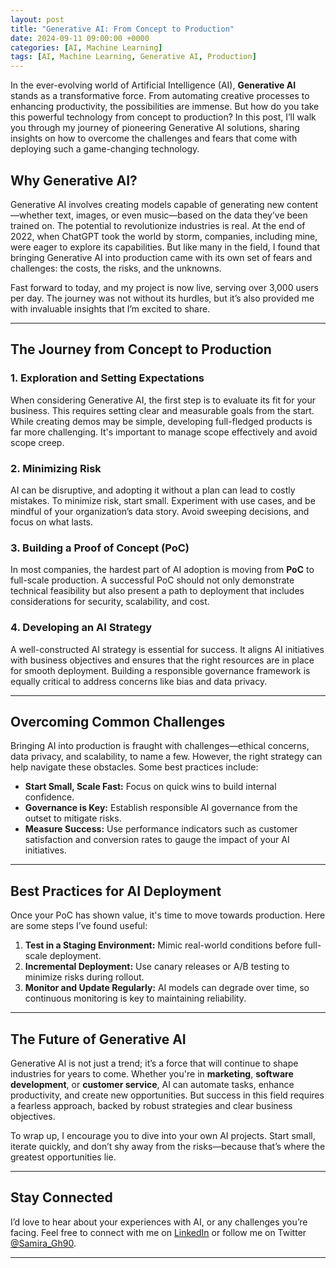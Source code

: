 ```yaml
---
layout: post
title: "Generative AI: From Concept to Production"
date: 2024-09-11 09:00:00 +0000
categories: [AI, Machine Learning]
tags: [AI, Machine Learning, Generative AI, Production]
---
```


In the ever-evolving world of Artificial Intelligence (AI), **Generative AI** stands as a transformative force. From automating creative processes to enhancing productivity, the possibilities are immense. But how do you take this powerful technology from concept to production? In this post, I’ll walk you through my journey of pioneering Generative AI solutions, sharing insights on how to overcome the challenges and fears that come with deploying such a game-changing technology.

## Why Generative AI?

Generative AI involves creating models capable of generating new content—whether text, images, or even music—based on the data they’ve been trained on. The potential to revolutionize industries is real. At the end of 2022, when ChatGPT took the world by storm, companies, including mine, were eager to explore its capabilities. But like many in the field, I found that bringing Generative AI into production came with its own set of fears and challenges: the costs, the risks, and the unknowns.

Fast forward to today, and my project is now live, serving over 3,000 users per day. The journey was not without its hurdles, but it’s also provided me with invaluable insights that I’m excited to share.

---

## The Journey from Concept to Production

### 1. **Exploration and Setting Expectations**

When considering Generative AI, the first step is to evaluate its fit for your business. This requires setting clear and measurable goals from the start. While creating demos may be simple, developing full-fledged products is far more challenging. It's important to manage scope effectively and avoid scope creep.

### 2. **Minimizing Risk**

AI can be disruptive, and adopting it without a plan can lead to costly mistakes. To minimize risk, start small. Experiment with use cases, and be mindful of your organization’s data story. Avoid sweeping decisions, and focus on what lasts.

### 3. **Building a Proof of Concept (PoC)**

In most companies, the hardest part of AI adoption is moving from **PoC** to full-scale production. A successful PoC should not only demonstrate technical feasibility but also present a path to deployment that includes considerations for security, scalability, and cost.

### 4. **Developing an AI Strategy**

A well-constructed AI strategy is essential for success. It aligns AI initiatives with business objectives and ensures that the right resources are in place for smooth deployment. Building a responsible governance framework is equally critical to address concerns like bias and data privacy.

---

## Overcoming Common Challenges

Bringing AI into production is fraught with challenges—ethical concerns, data privacy, and scalability, to name a few. However, the right strategy can help navigate these obstacles. Some best practices include:

- **Start Small, Scale Fast:** Focus on quick wins to build internal confidence.
- **Governance is Key:** Establish responsible AI governance from the outset to mitigate risks.
- **Measure Success:** Use performance indicators such as customer satisfaction and conversion rates to gauge the impact of your AI initiatives.

---

## Best Practices for AI Deployment

Once your PoC has shown value, it's time to move towards production. Here are some steps I’ve found useful:

1. **Test in a Staging Environment:** Mimic real-world conditions before full-scale deployment.
2. **Incremental Deployment:** Use canary releases or A/B testing to minimize risks during rollout.
3. **Monitor and Update Regularly:** AI models can degrade over time, so continuous monitoring is key to maintaining reliability.

---

## The Future of Generative AI

Generative AI is not just a trend; it’s a force that will continue to shape industries for years to come. Whether you're in **marketing**, **software development**, or **customer service**, AI can automate tasks, enhance productivity, and create new opportunities. But success in this field requires a fearless approach, backed by robust strategies and clear business objectives.

To wrap up, I encourage you to dive into your own AI projects. Start small, iterate quickly, and don’t shy away from the risks—because that’s where the greatest opportunities lie.

---

## Stay Connected

I’d love to hear about your experiences with AI, or any challenges you’re facing. Feel free to connect with me on [LinkedIn](https://www.linkedin.com/in/samira-ghodratnama-phd-46698977/) or follow me on Twitter [@Samira_Gh90](https://twitter.com/Samira_Gh90).

---
